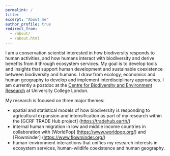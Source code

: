 ```yaml
---
permalink: /
title: 
excerpt: "About me"
author_profile: true
redirect_from: 
  - /about/
  - /about.html
---
```


I am a conservation scientist interested in how biodiversity responds to human activities, and how humans interact with biodiversity and derive benefits from it through ecosystem services. My goal is to develop tools and insights that support human development and sustainable coexistence between biodiversity and humans. I draw from ecology, economics and human geography to develop and implement interdisciplinary approaches. I am currently a postdoc at the [Centre for Biodiversity and Environment Research](https://www.ucl.ac.uk/biosciences/departments/genetics-evolution-and-environment/research/centre-biodiversity-and-environment-research-cber) at University College London.

 My research is focused on three major themes: 

* spatial and statistical models of how biodiversity is responding to agricultural expansion and intensification as part of my research within the [GCRF TRADE Hub project] (https://tradehub.earth/)
* internal human migration in low and middle income countries in collaboration with [WorldPop] (https://www.worldpop.org/) and [Flowminder] (https://www.flowminder.org/)
* human-environment interactions that unifies my research interests in ecosystem services, human-wildlife coexistence and human geography. 


